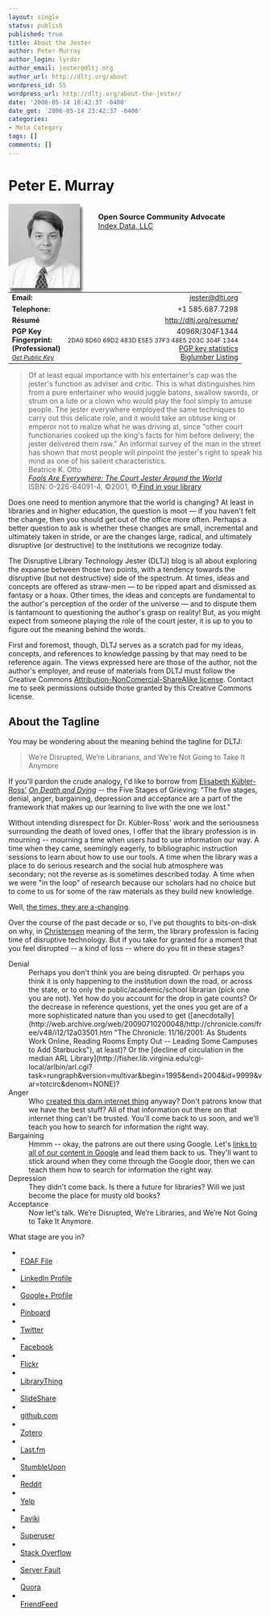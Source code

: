 ```yaml
---
layout: single
status: publish
published: true
title: About the Jester
author: Peter Murray
author_login: lyrdor
author_email: jester@dltj.org
author_url: http://dltj.org/about
wordpress_id: 55
wordpress_url: http://dltj.org/about-the-jester/
date: '2006-05-14 18:42:37 -0400'
date_gmt: '2006-05-14 23:42:37 -0400'
categories:
- Meta Category
tags: []
comments: []
---
```

<h1>Peter E. Murray</h1>
<div class="about-main-left">
<img src="/wp-content/uploads/2006/05/pmurray.jpg" height="175" width="150" style="float: left; padding-right: 2em;" alt="Picture of Peter Murray" /><br />
<span style="font-weight: bold; font-size: 105%">Open Source Community Advocate</span><br /><span style="font-size: 105%"><a href="https://indexdata.com/" title="Index Data homepage">Index Data, LLC</a></span>
<table style="border:0px">
<tr>
<td><b>Email:</b></td>
<td align="right"><a href="mailto:jester@dltj.org">jester@dltj.org</a></td>
</tr>
<tr>
<td><b>Telephone:</b></td>
<td align="right">+1 585.687.7298</td>
</tr>
<tr>
<td><b>R&eacute;sum&eacute;</b></td>
<td align="right"><a href="/resume/" title="R&amp;eacute;sum&amp;eacute;: Peter E. Murray">http://dltj.org/resume/</a></td>
</tr>
<tr>
<td valign="top"><span style="line-height:100%;"><b>PGP Key<br />Fingerprint:<br />(Professional)</b></span><br /><a href="http://pgp.surfnet.nl:11371/pks/lookup?op=get&amp;search=0x48E5203C304F1344" style="font-size: 87%; font-style: italic;" title="PGP Public Key for Peter Murray">Get Public Key</a></td>
<td valign="top" align="right">4096R/304F1344<br /><span style="font-size: 85%">2DA0 8D60 69D2 483D E5E5  37F3 48E5 203C 304F 1344</span><br /><a href="https://pgp.cs.uu.nl/stats/48E5203C304F1344.html" title="PGP key statistics : Peter E. Murray">PGP key statistics</a><br /><a href="http://www.biglumber.com/x/web?qs=0x48E5203C304F1344" title="Biglumber public key display">Biglumber Listing</a></td>
</tr>
</table>
</div>

> Of at least equal importance with his entertainer's cap was the jester's function as adviser and critic. This is what distinguishes him from a pure entertainer who would juggle batons, swallow swords, or strum on a lute or a clown who would play the fool simply to amuse people. The jester everywhere employed the same techniques to carry out this delicate role, and it would take an obtuse king or emperor not to realize what he was driving at, since "other court functionaries cooked up the king's facts for him before delivery; the jester delivered them raw." An informal survey of the man in the street has shown that most people will pinpoint the jester's right to speak his mind as one of his salient characteristics.<br />
Beatrice K. Otto<br />
_[Fools Are Everywhere: The Court Jester Around the World](http://www.press.uchicago.edu/ucp/books/book/chicago/F/bo3615397.html)_<br>
ISBN: 0-226-64091-4, &copy;2001, [<img src="/wp-content/uploads/2005/12/libraries_worldcat.gif" alt="" width="12" height="11" border="0" />&nbsp;Find in your library](http://www.worldcat.org/title/fools-are-everywhere-the-court-jester-around-the-world/oclc/44425502)


Does one need to mention anymore that the world is changing?
At least in libraries and in higher education, the question is moot &mdash; if you haven't felt the change, then you should get out of the office more often.
Perhaps a better question to ask is whether these changes are small, incremental and ultimately taken in stride, or are the changes large, radical, and ultimately disruptive (or destructive) to the institutions we recognize today.

The Disruptive Library Technology Jester (DLTJ) blog is all about exploring the expanse between those two points, with a tendency towards the disruptive (but not destructive) side of the spectrum.
At times, ideas and concepts are offered as straw-men &mdash; to be ripped apart and dismissed as fantasy or a hoax.
Other times, the ideas and concepts are fundamental to the author's perception of the order of the universe &mdash; and to dispute them is tantamount to questioning the author's grasp on reality!
But, as you might expect from someone playing the role of the court jester, it is up to you to figure out the meaning behind the words.

First and foremost, though, DLTJ serves as a scratch pad for my ideas, concepts, and references to knowledge passing by that may need to be reference again.
The views expressed here are those of the author, not the author's employer, and reuse of materials from DLTJ must follow the Creative Commons <a href="http://creativecommons.org/licenses/by-nc-sa/2.5/" title="Creative Commons Deed">Attribution-NonComercial-ShareAlike license</a>.
Contact me to seek permissions outside those granted by this Creative Commons license.

## About the Tagline

You may be wondering about the meaning behind the tagline for DLTJ:

> We&rsquo;re Disrupted, We&rsquo;re Librarians, and We&rsquo;re Not Going to Take It Anymore

If you'll pardon the crude analogy, I'd like to borrow from [Elisabeth K&uuml;bler-Ross'](https://en.wikipedia.org/wiki/Elisabeth_K%C3%BCbler-Ross) [_On Death and Dying_](http://worldcatlibraries.org/wcpa/isbn/0684842238) -- the Five Stages of Grieving: "The five stages, denial, anger, bargaining, depression and acceptance are a part of the framework that makes up our learning to live with the one we lost."

Without intending disrespect for Dr. K&uuml;bler-Ross' work and the seriousness surrounding the death of loved ones, I offer that the library profession is in mourning -- mourning a time when users had to use information our way.
A time when they came, seemingly eagerly, to bibliographic instruction sessions to learn about how to use our tools.
A time when the library was a place to do serious research and the social hub atmosphere was secondary; not the reverse as is sometimes described today.
A time when we were "in the loop" of research because our scholars had no choice but to come to us for some of the raw materials as they build new knowledge.

Well, [the times, they are a-changing](http://www.bobdylan.com/us/songs/times.html "Bob Dylan: The Times They Are A-Changin&#039;").

Over the course of the past decade or so, I've put thoughts to bits-on-disk on why, in <a href="/category/christensen/">Christensen</a> meaning of the term, the library profession is facing time of disruptive technology.
But if you take for granted for a moment that you feel disrupted -- a kind of loss -- where do you fit in these stages?
<dl>
<dt>Denial</dt>
<dd>Perhaps you don't think you are being disrupted. Or perhaps you think it is only happening to the institution down the road, or across the state, or to only the public/academic/school librarian (pick one you are not). Yet how do you account for the drop in gate counts? Or the decrease in reference questions, yet the ones you get are of a more sophisticated nature than you used to get ([anecdotally](http://web.archive.org/web/20090710200048/http://chronicle.com/free/v48/i12/12a03501.htm "The Chronicle: 11/16/2001: As Students Work Online, Reading Rooms Empty Out -- Leading Some Campuses to Add Starbucks"), at least)? Or the [decline of circulation in the median ARL Library](http://fisher.lib.virginia.edu/cgi-local/arlbin/arl.cgi?task=rungraph&#038;version=multivar&#038;begin=1995&#038;end=2004&#038;id=9999&#038;var=totcirc&#038;denom=NONE)?</dd>
<dt>Anger</dt>
<dd>Who <a href="http://www.livinginternet.com/i/ii_summary.htm" title="Internet History One-Page Summary - How Invented, Created">created this darn internet thing</a> anyway?  Don't patrons know that we have the best stuff?  All of that information out there on that internet thing can't be trusted.  You'll come back to us soon, and we'll teach you how to search for information the right way.</dd>
<dt>Bargaining</dt>
<dd>Hmmm -- okay, the patrons are out there using Google.  Let's <a href="http://www.oclc.org/worldcat/open/" title="Open WorldCat program [OCLC - WorldCat on the Web]">links to all of our content in Google</a> and lead them back to us.  They'll want to stick around when they come through the Google door, then we can teach them how to search for information the right way.</dd>
<dt>Depression</dt>
<dd>They didn't come back.  Is there a future for libraries?  Will we just become the place for musty old books?</dd>
<dt>Acceptance</dt>
<dd>Now let's talk.  We&rsquo;re Disrupted, We&rsquo;re Libraries, and We&rsquo;re Not Going to Take It Anymore.</dd>
</dl>
<p>What stage are you in?</p>

<div class="about-main-right">
<ul class="a-c-B-F-Yf Qd">
<li>
      <img alt="" class="a-c-B-qg" src="//s2.googleusercontent.com/s2/favicons?alt=p&amp;domain=dltj.org"/>
<div class="a-c-B-h h">
        <a class="a-c-B-h-cj url" href="/foaf/#me" target="_blank" title="FOAF File">FOAF File</a>
      </div>
</li>
<li>
      <img alt="" class="a-c-B-qg" src="//s2.googleusercontent.com/s2/favicons?alt=p&amp;domain=www.linkedin.com"/>
<div class="a-c-B-h h">
        <a class="a-c-B-h-cj url" href="http://www.linkedin.com/in/datagazetteer" rel="me" target="_blank" title="LinkedIn Profile">LinkedIn Profile</a>
      </div>
</li>
<li>
      <img alt="" class="a-c-B-qg" src="//s2.googleusercontent.com/s2/favicons?alt=p&amp;domain=plus.google.com"/>
<div class="a-c-B-h h">
        <a class="a-c-B-h-cj url" href="https://plus.google.com/103084946715077466195" rel="me" target="_blank" title="Google+ Profile">Google+ Profile</a>
      </div>
</li>
<li>
      <img alt="" class="a-c-B-qg" src="//s2.googleusercontent.com/s2/favicons?alt=p&amp;domain=pinboard.in"/>
<div class="a-c-B-h h">
        <a class="a-c-B-h-cj url" href="https://pinboard.in/u:dltj" rel="me" target="_blank" title="Pinboard Bookmarks">Pinboard</a>
      </div>
</li>
<li>
      <img alt="" class="a-c-B-qg" src="//s2.googleusercontent.com/s2/favicons?alt=p&amp;domain=twitter.com"/>
<div class="a-c-B-h h">
        <a class="a-c-B-h-cj url" href="http://twitter.com/datag" rel="me" target="_blank" title="Twitter - datag">Twitter</a>
      </div>
</li>
<li>
      <img alt="" class="a-c-B-qg" src="//s2.googleusercontent.com/s2/favicons?alt=p&amp;domain=www.facebook.com"/>
<div class="a-c-B-h h">
        <a class="a-c-B-h-cj url" href="http://www.facebook.com/people/Peter-Murray/39511436" rel="me" target="_blank" title="Facebook">Facebook</a>
      </div>
</li>
<li>
      <img alt="" class="a-c-B-qg" src="//s2.googleusercontent.com/s2/favicons?alt=p&amp;domain=www.flickr.com"/>
<div class="a-c-B-h h">
        <a class="a-c-B-h-cj url" href="http://www.flickr.com/photos/datagazetteer/" rel="me" target="_blank" title="Flickr - datagazetteer">Flickr</a>
      </div>
</li>
<li>
      <img alt="" class="a-c-B-qg" src="//s2.googleusercontent.com/s2/favicons?alt=p&amp;domain=www.librarything.com"/>
<div class="a-c-B-h h">
        <a class="a-c-B-h-cj url" href="http://www.librarything.com/profile/DataGazetteer" target="_blank" title="LibraryThing">LibraryThing</a>
      </div>
</li>
<li>
      <img alt="" class="a-c-B-qg" src="//s2.googleusercontent.com/s2/favicons?alt=p&amp;domain=www.slideshare.net"/>
<div class="a-c-B-h h">
        <a class="a-c-B-h-cj url" href="http://www.slideshare.net/datagazetteer" rel="me" target="_blank" title="SlideShare">SlideShare</a>
      </div>
</li>
<li>
      <img alt="" class="a-c-B-qg" src="//s2.googleusercontent.com/s2/favicons?alt=p&amp;domain=github.com"/>
<div class="a-c-B-h h">
        <a class="a-c-B-h-cj url" href="http://github.com/dltj" target="_blank" title="github.com">github.com</a>
      </div>
</li>
<li>
      <img alt="" class="a-c-B-qg" src="//s2.googleusercontent.com/s2/favicons?alt=p&amp;domain=zotero.org"/>
<div class="a-c-B-h h">
        <a class="a-c-B-h-cj url" href="http://zotero.org/users/683/items" target="_blank" title="Zotero">Zotero</a>
      </div>
</li>
<li>
      <img alt="" class="a-c-B-qg" src="//s2.googleusercontent.com/s2/favicons?alt=p&amp;domain=www.last.fm"/>
<div class="a-c-B-h h">
        <a class="a-c-B-h-cj url" href="http://www.last.fm/user/datagazetteer/" rel="me" target="_blank" title="Last.fm">Last.fm</a>
      </div>
</li>
<li>
      <img alt="" class="a-c-B-qg" src="//s2.googleusercontent.com/s2/favicons?alt=p&amp;domain=datagazetteer.stumbleupon.com"/>
<div class="a-c-B-h h">
        <a class="a-c-B-h-cj url" href="http://datagazetteer.stumbleupon.com" rel="me" target="_blank" title="StumbleUpon">StumbleUpon</a>
      </div>
</li>
<li>
      <img alt="" class="a-c-B-qg" src="//s2.googleusercontent.com/s2/favicons?alt=p&amp;domain=reddit.com"/>
<div class="a-c-B-h h">
        <a class="a-c-B-h-cj url" href="http://reddit.com/user/thejester" rel="me" target="_blank" title="Reddit">Reddit</a>
      </div>
</li>
<li>
      <img alt="" class="a-c-B-qg" src="//s2.googleusercontent.com/s2/favicons?alt=p&amp;domain=www.yelp.com"/>
<div class="a-c-B-h h">
        <a class="a-c-B-h-cj url" href="http://www.yelp.com/user_details?userid=vxA0f_jThaQt9ZakovwkOA" rel="me" target="_blank" title="Yelp">Yelp</a>
      </div>
</li>
<li>
      <img alt="" class="a-c-B-qg" src="//s2.googleusercontent.com/s2/favicons?alt=p&amp;domain=www.faviki.com"/>
<div class="a-c-B-h h">
        <a class="a-c-B-h-cj url" href="http://www.faviki.com//person/dltj/sort/date" target="_blank" title="http://www.faviki.com//person/dltj/sort/date">Faviki</a>
      </div>
</li>
<li>
      <img alt="" class="a-c-B-qg" src="//s2.googleusercontent.com/s2/favicons?alt=p&amp;domain=superuser.com"/>
<div class="a-c-B-h h">
        <a class="a-c-B-h-cj url" href="http://superuser.com/users/16551" target="_blank" title="http://superuser.com/users/16551">Superuser</a>
      </div>
</li>
<li>
      <img alt="" class="a-c-B-qg" src="//s2.googleusercontent.com/s2/favicons?alt=p&amp;domain=stackoverflow.com"/>
<div class="a-c-B-h h">
        <a class="a-c-B-h-cj url" href="http://stackoverflow.com/users/201674" target="_blank" title="http://stackoverflow.com/users/201674">Stack Overflow</a>
      </div>
</li>
<li>
      <img alt="" class="a-c-B-qg" src="//s2.googleusercontent.com/s2/favicons?alt=p&amp;domain=serverfault.com"/>
<div class="a-c-B-h h">
        <a class="a-c-B-h-cj url" href="http://serverfault.com/users/6548" target="_blank" title="http://serverfault.com/users/6548">Server Fault</a>
      </div>
</li>
<li>
      <img alt="" class="a-c-B-qg" src="//s2.googleusercontent.com/s2/favicons?alt=p&amp;domain=www.quora.com"/>
<div class="a-c-B-h h">
        <a class="a-c-B-h-cj url" href="http://www.quora.com/peter-murray-4" rel="me" target="_blank" title="Peter Murray">Quora</a>
      </div>
</li>
<li>
      <img alt="" class="a-c-B-qg" src="//s2.googleusercontent.com/s2/favicons?alt=p&amp;domain=friendfeed.com"/>
<div class="a-c-B-h h">
        <a class="a-c-B-h-cj url" href="http://friendfeed.com/dltj" rel="me" target="_blank" title="FriendFeed">FriendFeed</a>
      </div>
</li>
</ul>
</div>
